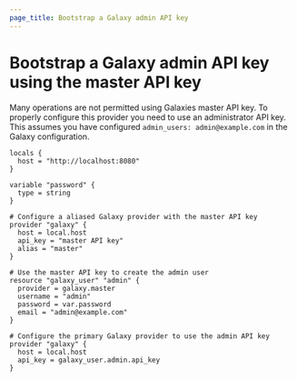 ```yaml
---
page_title: Bootstrap a Galaxy admin API key
---
```

# Bootstrap a Galaxy admin API key using the master API key

Many operations are not permitted using Galaxies master API key. 
To properly configure this provider you need to use an administrator API key.
This assumes you have configured `admin_users: admin@example.com` in the Galaxy configuration.


```hcl
locals {
  host = "http://localhost:8080"
}

variable "password" {
  type = string
}

# Configure a aliased Galaxy provider with the master API key
provider "galaxy" {
  host = local.host
  api_key = "master API key"
  alias = "master"
}

# Use the master API key to create the admin user
resource "galaxy_user" "admin" {
  provider = galaxy.master
  username = "admin"
  password = var.password
  email = "admin@example.com"
}

# Configure the primary Galaxy provider to use the admin API key
provider "galaxy" {
  host = local.host
  api_key = galaxy_user.admin.api_key
}
```

